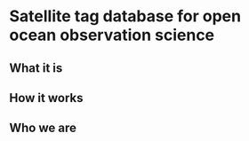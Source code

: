 # Satellite tag database for open ocean observation science


## What it is

## How it works

## Who we are
